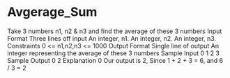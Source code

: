# Avgerage_Sum
Take 3 numbers n1, n2 &amp; n3 and find the average of these 3 numbers  Input Format  Three lines off input  An integer, n1. An integer, n2. An integer, n3. Constraints  0 &lt;= n1,n2,n3 &lt;= 1000 Output Format  Single line of output  An integer representing the average of these 3 numbers Sample Input 0  1 2 3 Sample Output 0  2 Explanation 0  Our output is 2, Since 1 + 2 + 3 = 6, and 6 / 3 = 2
